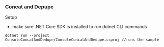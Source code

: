 ### Concat and Depupe
Setup
* make sure .NET Core SDK is installed to run dotnet CLI commands

`dotnet run --project ConsoleConcatAndDedupe/ConsoleConcatAndDedupe.csproj //runs the sample`

